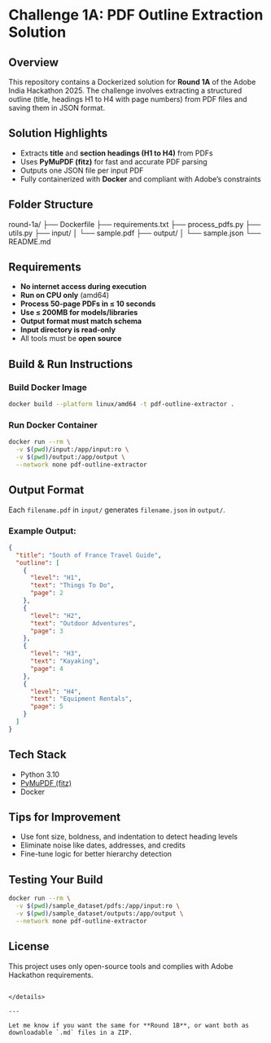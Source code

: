 
# Challenge 1A: PDF Outline Extraction Solution

## Overview
This repository contains a Dockerized solution for **Round 1A** of the Adobe India Hackathon 2025. The challenge involves extracting a structured outline (title, headings H1 to H4 with page numbers) from PDF files and saving them in JSON format.

## Solution Highlights
- Extracts **title** and **section headings (H1 to H4)** from PDFs
- Uses **PyMuPDF (fitz)** for fast and accurate PDF parsing
- Outputs one JSON file per input PDF
- Fully containerized with **Docker** and compliant with Adobe’s constraints

## Folder Structure

round-1a/
├── Dockerfile
├── requirements.txt
├── process\_pdfs.py
├── utils.py
├── input/
│   └── sample.pdf
├── output/
│   └── sample.json
└── README.md


## Requirements
- **No internet access during execution**
- **Run on CPU only** (amd64)
- **Process 50-page PDFs in ≤ 10 seconds**
- **Use ≤ 200MB for models/libraries**
- **Output format must match schema**
- **Input directory is read-only**
- All tools must be **open source**

## Build & Run Instructions

### Build Docker Image
```bash
docker build --platform linux/amd64 -t pdf-outline-extractor .
````

### Run Docker Container

```bash
docker run --rm \
  -v $(pwd)/input:/app/input:ro \
  -v $(pwd)/output:/app/output \
  --network none pdf-outline-extractor
```

## Output Format

Each `filename.pdf` in `input/` generates `filename.json` in `output/`.

### Example Output:

```json
{
  "title": "South of France Travel Guide",
  "outline": [
    {
      "level": "H1",
      "text": "Things To Do",
      "page": 2
    },
    {
      "level": "H2",
      "text": "Outdoor Adventures",
      "page": 3
    },
    {
      "level": "H3",
      "text": "Kayaking",
      "page": 4
    },
    {
      "level": "H4",
      "text": "Equipment Rentals",
      "page": 5
    }
  ]
}
```

## Tech Stack

* Python 3.10
* [PyMuPDF (fitz)](https://pymupdf.readthedocs.io)
* Docker

## Tips for Improvement

* Use font size, boldness, and indentation to detect heading levels
* Eliminate noise like dates, addresses, and credits
* Fine-tune logic for better hierarchy detection

## Testing Your Build

```bash
docker run --rm \
  -v $(pwd)/sample_dataset/pdfs:/app/input:ro \
  -v $(pwd)/sample_dataset/outputs:/app/output \
  --network none pdf-outline-extractor
```

## License

This project uses only open-source tools and complies with Adobe Hackathon requirements.

```

</details>

---

Let me know if you want the same for **Round 1B**, or want both as downloadable `.md` files in a ZIP.
```
